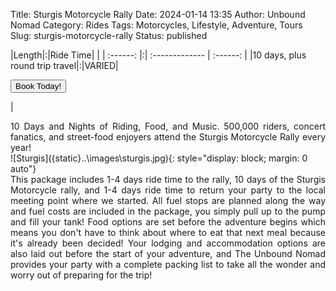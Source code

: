 Title: Sturgis Motorcycle Rally
Date: 2024-01-14 13:35
Author: Unbound Nomad
Category: Rides
Tags: Motorcycles, Lifestyle, Adventure, Tours
Slug: sturgis-motorcycle-rally
Status: published

|Length|:|Ride Time| |
| :------: |:| :------------- | :------: |
|10 days, plus round trip travel|:|VARIED|<FORM><INPUT TYPE="button" VALUE="Book Today!" onClick="parent.location='mailto:unboundnomad@unboundnomad.com?subject=Booking Request: Sturgis Motorcycle Rally'"></FORM>|
<br>
<div style="text-align: justify">10 Days and Nights of Riding, Food, and Music. 500,000 riders, concert fanatics, and street-food enjoyers attend the Sturgis Motorcycle Rally every year! </div>
![Sturgis]({static}..\images\sturgis.jpg){: style="display: block; margin: 0 auto"} 
<div style="text-align: justify">This package includes 1-4 days ride time to the rally, 10 days of the Sturgis Motorcycle rally, and 1-4 days ride time to return your party to the local meeting point where we started. All fuel stops are planned along the way and fuel costs are included in the package, you simply pull up to the pump and fill your tank! Food options are set before the adventure begins which means you don't have to think about where to eat that next meal because it's already been decided! Your lodging and accommodation options are also laid out before the start of your adventure, and The Unbound Nomad provides your party with a complete packing list to take all the wonder and worry out of preparing for the trip!</div>